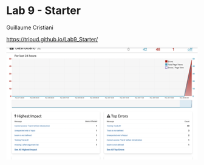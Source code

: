 # Lab 9 - Starter

Guillaume Cristiani

https://trioud.github.io/Lab9_Starter/

![Screen](screen.png)